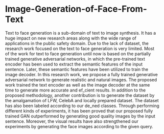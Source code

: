 # Image-Generation-of-Face-From-Text
Text to face generation is a sub-domain of text to image synthesis. It has a huge impact on new research areas along with the wide range of applications in the public safety domain. Due to the lack of dataset, the research work focused on the text to face generation is very limited. Most of the work for text to face generation until now is based on the partially trained generative adversarial networks, in which the pre-trained text encoder has been used to extract the semantic features of the input sentence. Later, these semantic features have been utilized to train the image decoder. In this research work, we propose a fully trained generative adversarial network to generate realistic and natural images. The proposed work trained the text encoder as well as the image decoder at the same time to generate more accurate and ef_cient results. In addition to the proposed methodology, another contribution is to generate the dataset by the amalgamation of LFW, CelebA and locally prepared dataset. The dataset has also been labeled according to our de_ned classes. Through performing different kinds of experiments, it has been proved that our proposed fully trained GAN outperformed by generating good quality images by the input sentence. Moreover, the visual results have also strengthened our experiments by generating the face images according to the given query.
